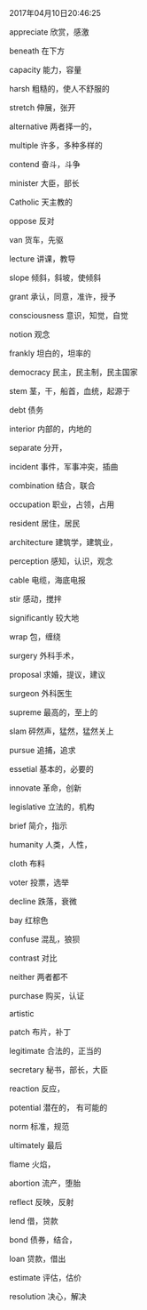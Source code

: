 2017年04月10日20:46:25

appreciate      欣赏，感激

beneath         在下方

capacity        能力，容量

harsh           粗糙的，使人不舒服的

stretch         伸展，张开

alternative     两者择一的，

multiple        许多，多种多样的

contend         奋斗，斗争

minister        大臣，部长

Catholic        天主教的

oppose          反对

van             货车，先驱

lecture         讲课，教导

slope           倾斜，斜坡，使倾斜

grant           承认，同意，准许，授予

consciousness   意识，知觉，自觉

notion          观念

frankly         坦白的，坦率的

democracy       民主，民主制，民主国家

stem            茎，干，船首，血统，起源于

debt            债务

interior        内部的，内地的

separate        分开，

incident        事件，军事冲突，插曲

combination     结合，联合

occupation      职业，占领，占用

resident        居住，居民

architecture    建筑学，建筑业，

perception      感知，认识，观念

cable           电缆，海底电报

stir            感动，搅拌

significantly   较大地

wrap            包，缠绕

surgery         外科手术，

proposal        求婚，提议，建议

surgeon         外科医生

supreme         最高的，至上的

slam            砰然声，猛然，猛然关上

pursue          追捕，追求

essetial        基本的，必要的

innovate        革命，创新

legislative     立法的，机构

brief           简介，指示

humanity        人类，人性，

cloth           布料

voter           投票，选举

decline         跌落，衰微

bay             红棕色

confuse         混乱，狼狈

contrast        对比

neither         两者都不

purchase        购买，认证

artistic        

patch           布片，补丁

legitimate      合法的，正当的

secretary       秘书，部长，大臣

reaction        反应，

potential       潜在的， 有可能的

norm            标准，规范

ultimately      最后

flame           火焰，

abortion        流产，堕胎

reflect         反映，反射

lend            借，贷款

bond            债券，结合，

loan            贷款，借出

estimate        评估，估价

resolution      决心，解决


